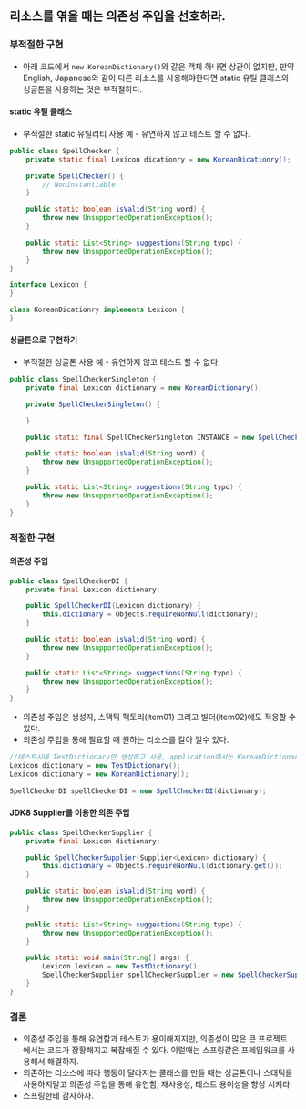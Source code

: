 ## 리소스를 엮을 때는 의존성 주입을 선호하라.

### 부적절한 구현

- 아래 코드에서 `new KoreanDictionary()`와 같은 객체 하나면 상관이 없지만, 만약 English, Japanese와 같이 다른 리소스를 사용해야한다면 static 유틸 클래스와 싱글톤을 사용하는 것은 부적절하다.

#### static 유틸 클래스
 - 부적절한 static 유틸리티 사용 예 - 유연하지 않고 테스트 할 수 없다.
```java
public class SpellChecker {
    private static final Lexicon dicationry = new KoreanDicationry();

    private SpellChecker() {
        // Noninstantiable
    }

    public static boolean isValid(String word) {
        throw new UnsupportedOperationException();
    }

    public static List<String> suggestions(String typo) {
        throw new UnsupportedOperationException();
    }
}

interface Lexicon {
}

class KoreanDicationry implements Lexicon {
}
```

#### 싱글톤으로 구현하기
 - 부적절한 싱글톤 사용 예 - 유연하지 않고 테스트 할 수 없다.
```java
public class SpellCheckerSingleton {
    private final Lexicon dictionary = new KoreanDictionary();

    private SpellCheckerSingleton() {

    }

    public static final SpellCheckerSingleton INSTANCE = new SpellCheckerSingleton();

    public static boolean isValid(String word) {
        throw new UnsupportedOperationException();
    }

    public static List<String> suggestions(String typo) {
        throw new UnsupportedOperationException();
    }
}

```


### 적절한 구현
#### 의존성 주입
```java
public class SpellCheckerDI {
    private final Lexicon dictionary;

    public SpellCheckerDI(Lexicon dictionary) {
        this.dictionary = Objects.requireNonNull(dictionary);
    }

    public static boolean isValid(String word) {
        throw new UnsupportedOperationException();
    }

    public static List<String> suggestions(String typo) {
        throw new UnsupportedOperationException();
    }
}
```
 - 의존성 주입은 생성자, 스택틱 팩토리(item01) 그리고 빌더(item02)에도 적용할 수 있다.
 - 의존성 주입을 통해 필요할 때 원하는 리소스를 갈아 낄수 있다.
 ```java
 //테스트시에 TestDictionary만 생성하고 사용, application에서는 KoreanDictionary만 생성해서 사용
 Lexicon dictionary = new TestDictionary();
 Lexicon dictionary = new KoreanDictionary();
         
 SpellCheckerDI spellCheckerDI = new SpellCheckerDI(dictionary);
 ```
 
#### JDK8 Supplier를 이용한 의존 주입
```java
public class SpellCheckerSupplier {
    private final Lexicon dictionary;

    public SpellCheckerSupplier(Supplier<Lexicon> dictionary) {
        this.dictionary = Objects.requireNonNull(dictionary.get());
    }

    public static boolean isValid(String word) {
        throw new UnsupportedOperationException();
    }

    public static List<String> suggestions(String typo) {
        throw new UnsupportedOperationException();
    }

    public static void main(String[] args) {
        Lexicon lexicon = new TestDictionary();
        SpellCheckerSupplier spellCheckerSupplier = new SpellCheckerSupplier(() -> lexicon);
    }
}

```

### 결론
 - 의존성 주입을 통해 유연함과 테스트가 용이해지지만, 의존성이 많은 큰 프로젝트 에서는 코드가 장황해지고 복잡해질 수 있다. 이럴때는 스프링같은 프레임워크를 사용해서 해결하자.
 - 의존하는 리소스에 따라 행동이 달라지는 클래스를 만들 때는 싱글톤이나 스태틱을 사용하지말고 의존성 주입을 통해 유연함, 재사용성, 테스트 용이성을 향상 시켜라. 
 - 스프링한테 감사하자.